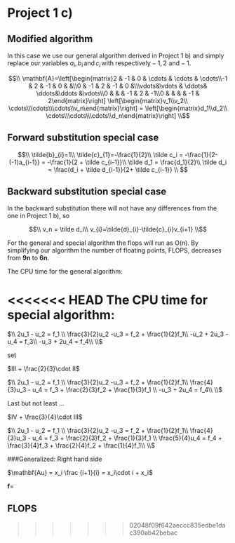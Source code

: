 # Project 1 c)
## Modified algorithm

In this case we use our general algorithm derived in Project 1 b) and simply replace our variables $a_i, b_i \, \textrm{and}\, c_i \,\textrm{with respectively} -1, 2 \,\,\textrm{and} -1$.

$$\\
\mathbf{A}=\left[\begin{matrix}2 & -1 & 0 & \cdots & \cdots & \cdots\\-1 & 2 & -1 & 0 & &\\0 & -1 & 2 & -1 & 0 &\\\vdots&\vdots & \ddots& \ddots&\ddots &\vdots\\0 & & & -1 & 2 & -1\\0 & & &  & -1 & 2\end{matrix}\right] \left[\begin{matrix}v_1\\v_2\\ \cdots\\\cdots\\\cdots\\v_n\end{matrix}\right] = \left[\begin{matrix}d_1\\d_2\\ \cdots\\\cdots\\\cdots\\d_n\end{matrix}\right]
\\$$

## Forward substitution special case
$$\\
\tilde{b}_{i}=1\\
\tilde{c}_{1}=-\frac{1}{2}\\
\tilde c_i = -\frac{1}{2-(-1)a_{i-1}} = -\frac{1}{2 + \tilde c_{i-1}}\\
\tilde d_1 = \frac{d_1}{2}\\
\tilde d_i = \frac{d_i + \tilde d_{i-1}}{2+ \tilde c_{i-1}} \\
$$


## Backward substitution special case
In the backward substitution there will not have any differences from the one in Project 1 b), so

$$\\
v_n = \tilde d_i\\
v_{i}=\tilde{d}_{i}-\tilde{c}_{i}v_{i+1}
\\$$

For the general and special algorithm the flops will run as O(n).
By simplifying our algorithm the number of floating points, FLOPS, decreases from **9n** to **6n**.

The CPU time for the general algorithm:

<<<<<<< HEAD
The CPU time for special algorithm:
=======


$\\
2u_1 - u_2 = f_1 \\
\frac{3}{2}u_2 -u_3 = f_2 + \frac{1}{2}f_1\\
-u_2 + 2u_3 - u_4 = f_3\\
-u_3 + 2u_4 = f_4\\
\\$

set

$III + \frac{2}{3}\cdot II$

$\\
2u_1 - u_2 = f_1 \\
\frac{3}{2}u_2 -u_3 = f_2 + \frac{1}{2}f_1\\
\frac{4}{3}u_3 - u_4 = f_3 + \frac{2}{3}f_2 + \frac{1}{3}f_1 \\
-u_3 + 2u_4 = f_4\\
\\$


Last but not least ...

$IV + \frac{3}{4}\cdot III$

$\\
2u_1 - u_2 = f_1 \\
\frac{3}{2}u_2 -u_3 = f_2 + \frac{1}{2}f_1\\
\frac{4}{3}u_3 - u_4 = f_3 + \frac{2}{3}f_2 + \frac{1}{3}f_1 \\
\frac{5}{4}u_4 = f_4 + \frac{3}{4}f_3 + \frac{2}{4}f_2 + \frac{1}{4}f_1\\
\\$

###Generalized:
Right hand side

$\mathbf{Au} = x_i \frac {i+1}{i} = x_i\cdot i + x_i$

$\mathbf f =$

## FLOPS
>>>>>>> 02048f09f642aeccc835edbe1dac390ab42bebac
